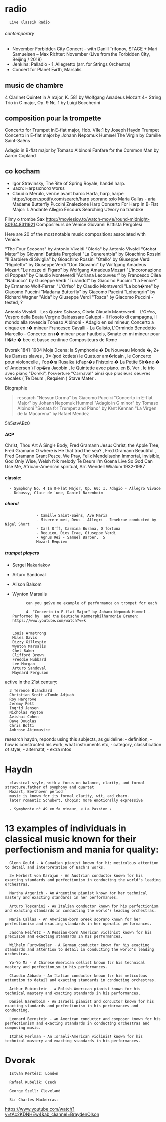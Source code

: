 # radio 
      Live Klassik Radio 

###### contemporary 
- November Forbidden City Concert - with Danill Trifonov, STAGE +
      Mari Samuelsen – Max Richter: November (Live from the Forbidden City, Beijing / 2018)
- Jenkins: Palladio - 1. Allegretto (arr. for Strings Orchestra)
- Concert for Planet Earth, Marsalis

## music de chambre

4  Clarinet Quintet in A major, K. 581 by Wolfgang Amadeus Mozart
4+  String Trio in C major, Op. 9 No. 1 by Luigi Boccherini

## composition pour la trompette 

Concerto for Trumpet in E-flat major, Hob. VIIe:1 by Joseph Haydn
Trumpet Concerto in E-flat major by Johann Nepomuk Hummel
The Virgin by Camille Saint-Saëns

Adagio in B-flat major by Tomaso Albinoni
Fanfare for the Common Man by Aaron Copland

## co kocham

- 	Igor Stravinsky, The Rite of Spring
Royale, handel harp.
- Bach: Harpsichord Works
- Claudio Merulo, venice avant baroc
Harfa, harp, harpe
https://open.spotify.com/search/harp
soprano solo
Maria Callas - aria
       Madame Butterfly Puccini
       Znalezione Harp
Concerto For Harp In B-Flat Major: I. Andante Allegro
Encours 
Searching
      Utwory na trambke
>>>
Filmy o trombe 
      Sax 
https://moviesjoy.to/watch-movie/round-midnight-80104.8311921
      Compositeurs de Venice
Giovanni Battista Pergolesi

Here are 20 of the most notable music compositions associated with Venice:

"The Four Seasons" by Antonio Vivaldi
"Gloria" by Antonio Vivaldi
"Stabat Mater" by Giovanni Battista Pergolesi
"La Cenerentola" by Gioachino Rossini
"Il Barbiere di Siviglia" by Gioachino Rossini
"Otello" by Giuseppe Verdi
"Rigoletto" by Giuseppe Verdi
"Don Giovanni" by Wolfgang Amadeus Mozart
"Le nozze di Figaro" by Wolfgang Amadeus Mozart
"L'incoronazione di Poppea" by Claudio Monteverdi
"Adriana Lecouvreur" by Francesco Cilea
"Nabucco" by Giuseppe Verdi
"Turandot" by Giacomo Puccini
"La Fenice" by Ermanno Wolf-Ferrari
"L'Orfeo" by Claudio Monteverdi
"La boh�me" by Giacomo Puccini
"Madama Butterfly" by Giacomo Puccini
"Lohengrin" by Richard Wagner
"Aida" by Giuseppe Verdi
"Tosca" by Giacomo Puccini - tested, ? 


Antonio Vivaldi - Les Quatre Saisons, Gloria
Claudio Monteverdi - L'Orfeo, Vespro della Beata Vergine
Baldassare Galuppi - Il filosofo di campagna, Il mondo alla rovescia
Tomaso Albinoni - Adagio en sol mineur, Concerto a cinque en r� mineur
Francesco Cavalli - La Calisto, L'Ormindo
Benedetto Marcello - Concerto en r� mineur pour hautbois, Sonate en mi mineur pour fl�te � bec et basse continue
      Compositeurs de Rome

Dvorak 1841-1904
Moja Ocena: 
 la Symphonie � Du Nouveau Monde �, 
2+ les Danses slaves , 
3= (pod kotleta) le Quatuor am�ricain , 
le Concerto pour violoncelle , 
l'op�ra Rusalka (d'apr�s l'histoire � La Petite Sir�ne � d' Andersen ) 
l'op�ra Jacobin , 
le Quintette avec piano. en B. Ver , 
le trio avec piano "Domki", 
l'ouverture "Carnaval" 
ainsi que plusieurs oeuvres vocales ( Te Deum , Requiem ) Stave Mater .

Biographie


> research 
"Nessun Dorma" by Giacomo Puccini
"Concerto in E-flat Major" by Johann Nepomuk Hummel
"Adagio in G minor" by Tomaso Albinoni
"Sonata for Trumpet and Piano" by Kent Kennan
"La Virgen de la Macarena" by Rafael Mendez




5h5stvABz0

#### ACP
Christ, Thou Art A Single Body, Fred Gramann
Jesus Christ, the Apple Tree, Fred Gramann
O where is He that trod the sea? , Fred Gramann
Beautiful , Fred Gramann
Grant Peace, We Pray, Felix Mendelssohn
Immortal, Invisible, God Only Wise, Welsh folk melody
Te Deum
I'm Gonna Live So God Can Use Me, African-American spiritual, Arr. Wendell Whalum 1932-1987






#### classic: 
      - Symphony No. 4 In B-Flat Major, Op. 60: I. Adagio - Allegro Vivace
      - Debussy, Clair de lune, Daniel Barenboim

#####            choral 
                  - Camille Saint-Saëns, Ave Maria
                  - Miserere mei, Deus - Allegri - Tenebrae conducted by Nigel Short
                  - Carl Orff, Carmina Burana, O fortuna
                  - Requiem, Dies Irae, Giuseppe Verdi
                  - Agnus Dei - Samuel Barber,  5
                  Mozart Requiem
                  
#####             trumpet players

- Sergei Nakariakov
- Arturo Sandoval
- Alison Balsom
- Wynton Marsalis

            can you go9ve me example of performance on trompet for each 

            4- "Concerto in E-flat Major" by Johann Nepomuk Hummel - Performed by  and the Deutsche Kammerphilharmonie Bremen: https://www.youtube.com/watch?v=k


      Louis Armstrong
      Miles Davis
      Dizzy Gillespie
      Wynton Marsalis
      Chet Baker
      Clifford Brown
      Freddie Hubbard
      Lee Morgan
      Arturo Sandoval
      Maynard Ferguson

active in the 21st century:

      3 Terence Blanchard 
      Christian Scott aTunde Adjuah
      Roy Hargrove
      Jeremy Pelt
      Ingrid Jensen
      Nicholas Payton
      Avishai Cohen
      Dave Douglas
      Chris Botti
      Ambrose Akinmusire

research 
      haydn, 
      reponds using this subjects, as guideline: 
      - definition, 
      - how is constructed his work, what instruments etc, 
      - category, classification of style, 
      - alternatif, 
      - extra infos
# Haydn
      classical style, with a focus on balance, clarity, and formal structure.father of symphony and quartet 
      Mozart, Beethoven period
      music is known for its formal clarity, wit, and charm. 
      later romantic Schubert, Chopin: more emotionally expressive
      
      - Symphonie n° 49 en fa mineur, « La Passion »

# 13 examples of individuals in classical music known for their perfectionism and mania for quality:

      Glenn Gould - A Canadian pianist known for his meticulous attention to detail and interpretation of Bach's works.

      3= Herbert von Karajan - An Austrian conductor known for his exacting standards and perfectionism in conducting the world's leading orchestras.

      Martha Argerich - An Argentine pianist known for her technical mastery and exacting standards in her performances.

      Arturo Toscanini - An Italian conductor known for his perfectionism and exacting standards in conducting the world's leading orchestras.

      Maria Callas - An American-born Greek soprano known for her perfectionism and exacting standards in her operatic performances.

      Jascha Heifetz - A Russian-born American violinist known for his precision and exacting standards in his performances.

      Wilhelm Furtwängler - A German conductor known for his exacting standards and attention to detail in conducting the world's leading orchestras.

      Yo-Yo Ma - A Chinese-American cellist known for his technical mastery and perfectionism in his performances.

      Claudio Abbado - An Italian conductor known for his meticulous attention to detail and exacting standards in conducting orchestras.

      Arthur Rubinstein - A Polish-American pianist known for his technical mastery and exacting standards in his performances.

      Daniel Barenboim - An Israeli pianist and conductor known for his exacting standards and perfectionism in his performances and conducting.

      Leonard Bernstein - An American conductor and composer known for his perfectionism and exacting standards in conducting orchestras and composing music.

      Itzhak Perlman - An Israeli-American violinist known for his technical mastery and exacting standards in his performances.




# Dvorak

      István Kertész: London

      Rafael Kubelík: Czech

      George Szell: Cleveland

      Sir Charles Mackerras: 


https://www.youtube.com/watch?v=tAc2KDNHEw4&ab_channel=BraydenOlson